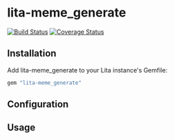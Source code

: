 # lita-meme_generate

[![Build Status](https://travis-ci.org/titanfat/lita-meme_generate.png?branch=master)](https://andrewdev.tk)
[![Coverage Status](https://coveralls.io/repos/titanfat/lita-meme_generate/badge.png)](https://t.me/make_memebot)



## Installation

Add lita-meme_generate to your Lita instance's Gemfile:

``` ruby
gem "lita-meme_generate"
```

## Configuration



## Usage


